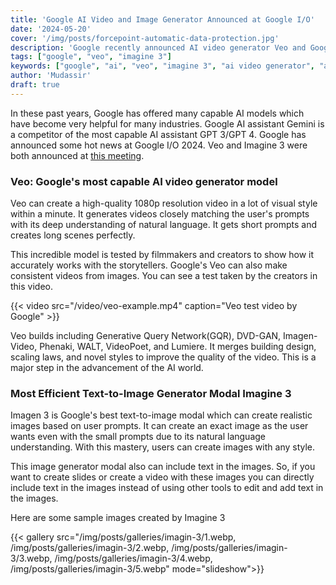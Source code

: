 ```yaml
---
title: 'Google AI Video and Image Generator Announced at Google I/O'
date: '2024-05-20'
cover: '/img/posts/forcepoint-automatic-data-protection.jpg'
description: 'Google recently announced AI video generator Veo and Google image generator Imagine 3 best media models by Google.'
tags: ["google", "veo", "imagine 3"]
keywords: ["google", "ai", "veo", "imagine 3", "ai video generator", "ai image generator"]
author: 'Mudassir'
draft: true
---
```


In these past years, Google has offered many capable AI models which have become very helpful for many industries. Google AI assistant Gemini is a competitor of the most capable AI assistant GPT 3/GPT 4. Google has announced some hot news at Google I/O 2024. Veo and Imagine 3 were both announced at [this meeting](https://blog.google/technology/ai/google-io-2024-100-announcements/). 

### Veo: Google's most capable AI video generator model

Veo can create a high-quality 1080p resolution video in a lot of visual style within a minute. It generates videos closely matching the user's prompts with its deep understanding of natural language. It gets short prompts and creates long scenes perfectly. 

This incredible model is tested by filmmakers and creators to show how it accurately works with the storytellers. Google's Veo can also make consistent videos from images. You can see a test taken by the creators in this video. 

{{< video src="/video/veo-example.mp4" caption="Veo test video by Google" >}}

Veo builds including Generative Query Network(GQR), DVD-GAN, Imagen-Video, Phenaki, WALT, VideoPoet, and Lumiere. It merges building design, scaling laws, and novel styles to improve the quality of the video. This is a major step in the advancement of the AI world.  

### Most Efficient Text-to-Image Generator Modal Imagine 3

Imagen 3 is Google's best text-to-image modal which can create realistic images based on user prompts. It can create an exact image as the user wants even with the small prompts due to its natural language understanding. With this mastery, users can create images with any style. 

This image generator modal also can include text in the images. So, if you want to create slides or create a video with these images you can directly include text in the images instead of using other tools to edit and add text in the images.

Here are some sample images created by Imagine 3

{{< gallery src="/img/posts/galleries/imagin-3/1.webp, /img/posts/galleries/imagin-3/2.webp, /img/posts/galleries/imagin-3/3.webp, /img/posts/galleries/imagin-3/4.webp, /img/posts/galleries/imagin-3/5.webp" mode="slideshow">}}